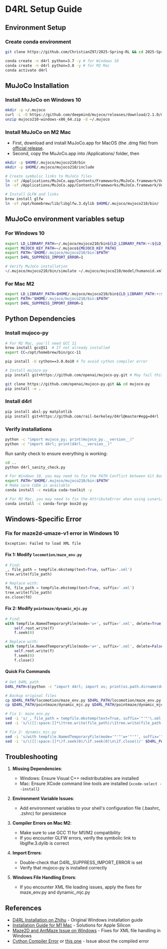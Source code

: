 # D4RL Setup Guide

## Environment Setup

### Create conda environment
```bash
git clone https://github.com/ChristianZ97/2025-Spring-RL && cd 2025-Spring-RL/HW1 # May 

conda create -n d4rl python=3.7 -y # for Windows 10
conda create -n d4rl python=3.8 -y # for M2 Mac
conda activate d4rl
```

## MuJoCo Installation

### Install MuJoCo on Windows 10
```bash
mkdir -p ~/.mujoco
curl -L -O https://github.com/deepmind/mujoco/releases/download/2.1.0/mujoco210-windows-x86_64.zip
unzip mujoco210-windows-x86_64.zip -d ~/.mujoco
```

### Install MuJoCo on M2 Mac
- First, download and install MuJoCo.app for MacOS (the .dmg file) from [official release](https://github.com/google-deepmind/mujoco/releases).
- Second, copy the MuJoCo.app into /Applications/ folder, then

```bash
mkdir -p $HOME/.mujoco/mujoco210/bin
mkdir -p $HOME/.mujoco/mujoco210/include

# Create symbolic links to MuJoCo files
ln -sf /Applications/MuJoCo.app/Contents/Frameworks/MuJoCo.framework/Versions/Current/Headers/ $HOME/.mujoco/mujoco210/include/
ln -sf /Applications/MuJoCo.app/Contents/Frameworks/MuJoCo.framework/Versions/Current/libmujoco.2.1.1.dylib $HOME/.mujoco/mujoco210/bin/libmujoco210.dylib

# Install GLFW and links
brew install glfw
ln -sf /opt/homebrew/lib/libglfw.3.dylib $HOME/.mujoco/mujoco210/bin/
```

## MuJoCo environment variables setup

### For Windows 10
```bash
export LD_LIBRARY_PATH=~/.mujoco/mujoco210/bin${LD_LIBRARY_PATH:+:${LD_LIBRARY_PATH}} 
export MUJOCO_KEY_PATH=~/.mujoco${MUJOCO_KEY_PATH}
export PATH="$HOME/.mujoco/mujoco210/bin:$PATH"
export D4RL_SUPPRESS_IMPORT_ERROR=1

# Verify MuJoCo installation
~/.mujoco/mujoco210/bin/simulate ~/.mujoco/mujoco210/model/humanoid.xml
```

### For Mac M2 
```bash
export LD_LIBRARY_PATH=$HOME/.mujoco/mujoco210/bin${LD_LIBRARY_PATH:+:${LD_LIBRARY_PATH}} 
export PATH="$HOME/.mujoco/mujoco210/bin:$PATH"
export D4RL_SUPPRESS_IMPORT_ERROR=1
```

## Python Dependencies

### Install mujoco-py
```bash
# For M2 Mac, you'll need GCC 11
brew install gcc@11  # If not already installed
export CC=/opt/homebrew/bin/gcc-11

pip install -U cython==3.0.0a10 # To avoid cython compiler error

# Install mujoco-py
pip install git+https://github.com/openai/mujoco-py.git # May fail this way

git clone https://github.com/openai/mujoco-py.git && cd mujoco-py
pip install -e .
```

### Install d4rl
```bash
pip install absl-py matplotlib
pip install git+https://github.com/rail-berkeley/d4rl@master#egg=d4rl
```

### Verify installations
```bash
python -c "import mujoco_py; print(mujoco_py.__version__)"
python -c "import d4rl; print(d4rl.__version__)"
```

Run sanity check to ensure everything is working:
```bash
cd ..
python d4rl_sanity_check.py

# For Windows 10, you may need to fix the PATH Conflict between Git Bash and Conda.
export PATH="$HOME/.mujoco/mujoco210/bin:$PATH"
# Make sure CUDA is available
conda install -c nvidia cuda-toolkit -y

# For M2 Mac, you may need to fix the AttributeError when using LunarLander.
conda install -c conda-forge box2d-py
```

## Windows-Specific Error

### Fix for maze2d-umaze-v1 error in Windows 10
```
Exception: Failed to load XML file
```

#### Fix 1: Modify `locomotion/maze_env.py`
```python
# Find:
_, file_path = tempfile.mkstemp(text=True, suffix='.xml')
tree.write(file_path)

# Replace with:
fd, file_path = tempfile.mkstemp(text=True, suffix='.xml')
tree.write(file_path)
os.close(fd)
```

#### Fix 2: Modify `pointmaze/dynamic_mjc.py`
```python
# Find:
with tempfile.NamedTemporaryFile(mode='w+', suffix='.xml', delete=True) as f:
    self.root.write(f)
    f.seek(0)

# Replace with:
with tempfile.NamedTemporaryFile(mode='w+', suffix='.xml', delete=False) as f:
    self.root.write(f)
    f.seek(0)
    f.close()
```

#### Quick Fix Commands
```bash
# Get D4RL path
D4RL_PATH=$(python -c "import d4rl; import os; print(os.path.dirname(d4rl.__file__))")

# Backup original files
cp $D4RL_PATH/locomotion/maze_env.py $D4RL_PATH/locomotion/maze_env.py.bak
cp $D4RL_PATH/pointmaze/dynamic_mjc.py $D4RL_PATH/pointmaze/dynamic_mjc.py.bak

# Fix 1: maze_env.py
sed -i 's/_, file_path = tempfile.mkstemp(text=True, suffix='"'"'\.xml'"'"')/fd, file_path = tempfile.mkstemp(text=True, suffix='"'"'\.xml'"'"')/' $D4RL_PATH/locomotion/maze_env.py
sed -i 's/\([[:space:]]*\)tree.write(file_path)/\1tree.write(file_path)\n\1os.close(fd)/' $D4RL_PATH/locomotion/maze_env.py

# Fix 2: dynamic_mjc.py
sed -i 's/with tempfile.NamedTemporaryFile(mode='"'"'w+'"'"', suffix='"'"'\.xml'"'"', delete=True) as f:/with tempfile.NamedTemporaryFile(mode='"'"'w+'"'"', suffix='"'"'\.xml'"'"', delete=False) as f:/' $D4RL_PATH/pointmaze/dynamic_mjc.py
sed -i 's/\([[:space:]]*\)f.seek(0)/\1f.seek(0)\n\1f.close()/' $D4RL_PATH/pointmaze/dynamic_mjc.py
```

## Troubleshooting

1. **Missing Dependencies**:
   - Windows: Ensure Visual C++ redistributables are installed
   - Mac: Ensure XCode command line tools are installed (`xcode-select --install`)

2. **Environment Variable Issues**:
   - Add environment variables to your shell's configuration file (.bashrc, .zshrc) for persistence

3. **Compiler Errors on Mac M2**:
   - Make sure to use GCC 11 for M1/M2 compatibility
   - If you encounter GLFW errors, verify the symbolic link to libglfw.3.dylib is correct

4. **Import Errors**:
   - Double-check that D4RL_SUPPRESS_IMPORT_ERROR is set
   - Verify that mujoco-py is installed correctly

5. **Windows File Handling Errors**:
   - If you encounter XML file loading issues, apply the fixes for maze_env.py and dynamic_mjc.py

## References
- [D4RL Installation on Zhihu](https://zhuanlan.zhihu.com/p/434073300) - Original Windows installation guide
- [Installation Guide for M1 Mac](https://github.com/openai/mujoco-py/issues/682) - Solutions for Apple Silicon
- [Maze2D and AntMaze Issue on Windows](https://github.com/Farama-Foundation/D4RL/pull/148/commits/dcb5695f1d8919301f7c92a9c710c86d048e64fa) - Fixes for XML file handling in Windows
- [Cython Compiler Error](https://github.com/openai/mujoco-py/issues/786) or [this one](https://github.com/openai/mujoco-py/issues/773) - Issue about the compiled error
